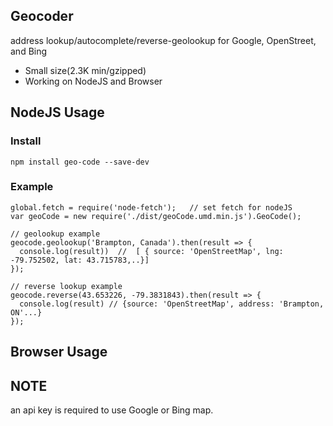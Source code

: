 Geocoder
---------
address lookup/autocomplete/reverse-geolookup for Google, OpenStreet, and Bing

* Small size(2.3K min/gzipped)
* Working on NodeJS and Browser

## NodeJS Usage

### Install
    npm install geo-code --save-dev

### Example
    global.fetch = require('node-fetch');   // set fetch for nodeJS
    var geoCode = new require('./dist/geoCode.umd.min.js').GeoCode();

    // geolookup example
    geocode.geolookup('Brampton, Canada').then(result => {
      console.log(result))  //  [ { source: 'OpenStreetMap', lng: -79.752502, lat: 43.715783,..}]
    });
    
    // reverse lookup example
    geocode.reverse(43.653226, -79.3831843).then(result => {
      console.log(result) // {source: 'OpenStreetMap', address: 'Brampton, ON'...}
    });
    
## Browser Usage



## NOTE
an api key is required to use Google or Bing map.



